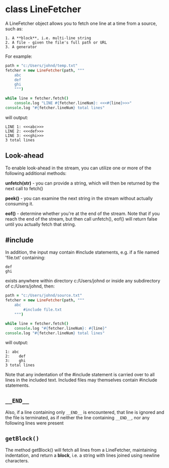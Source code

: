 class LineFetcher
=================

A LineFetcher object allows you to fetch one line at a time
from a source, such as:

	1. A **block**, i.e. multi-line string
	2. A file - given the file's full path or URL
	3. A generator

For example:

```coffeescript
path = "c:/Users/johnd/temp.txt"
fetcher = new LineFetcher(path, """
	abc
	def
	ghi
	""")

while line = fetcher.fetch()
	console.log "LINE #{fetcher.lineNum}: <<<#{line}>>>"
console.log "#{fetcher.lineNum} total lines"
```

will output:
```text
LINE 1: <<<abc>>>
LINE 2: <<<def>>>
LINE 3: <<<ghi>>>
3 total lines
```

Look-ahead
----------

To enable look-ahead in the stream, you can utilize one or more
of the following additional methods:

**unfetch(str)** - you can provide
a string, which will then be returned by the next call
to fetch()

**peek()** - you can examine the next string in the stream
without actually consuming it.

**eof()** - determine whether you're at the end of the stream.
Note that if you reach the end of the stream, but then call
unfetch(), eof() will return false until you actually fetch
that string.

#include
--------
In addition, the input may contain #include statements, e.g.
if a file named 'file.txt' containing:

```text
def
ghi
```

exists anywhere within directory c:/Users/johnd or inside any
subdirectory of c:/Users/johnd, then:

```coffeescript
path = "c:/Users/johnd/source.txt"
fetcher = new LineFetcher(path, """
	abc
		#include file.txt
	""")

while line = fetcher.fetch()
	console.log "#{fetcher.lineNum}: #{line}"
console.log "#{fetcher.lineNum} total lines"
```

will output:
```text
1: abc
2:    def
3:    ghi
3 total lines
```

Note that any indentation of the #include statement is carried
over to all lines in the included text. Included files may
themselves contain #include statements.

`__END__`
-------

Also, if a line containing only `__END__` is encountered, that
line is ignored and the file is terminated, as if neither the
line containing `__END__`, nor any following lines were present

`getBlock()`
------------

The method getBlock() will fetch all lines from a LineFetcher,
maintaining indentation, and return a **block**, i.e. a string
with lines joined using newline characters.
